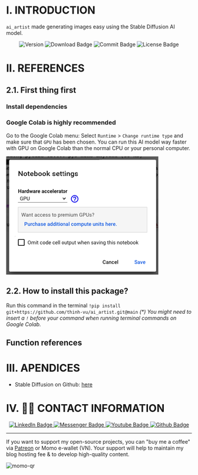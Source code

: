 # I. INTRODUCTION
`ai_artist` made generating images easy using the Stable Diffusion AI model.

<div id="badges" align="center">
<img src="https://img.shields.io/pypi/pyversions/ai_artist?logoColor=brown&style=plastic" alt= "Version"/>
<img src="https://img.shields.io/pypi/dm/ai_artist" alt="Download Badge"/>
<img src="https://img.shields.io/github/last-commit/thinh-vu/ai_artist" alt="Commit Badge"/>
<img src="https://img.shields.io/github/license/thinh-vu/ai_artist?color=red" alt="License Badge"/>
</div>

# II. REFERENCES
## 2.1. First thing first
### Install dependencies

### Google Colab is highly recommended
Go to the Google Colab menu: Select `Runtime` > `Change runtime type` and make sure that `GPU` has been chosen. You can run this AI model way faster with GPU on Google Colab than the normal CPU or your personal computer.

![gpu_setting](./src/Google%20Colab%20runtime%20GPU.png)

## 2.2. How to install this package?
Run this command in the terminal `!pip install git+https://github.com/thinh-vu/ai_artist.git@main`
_(*) You might need to insert a `!` before your command when running terminal commands on Google Colab._

## Function references


# III. APENDICES
- Stable Diffusion on Github: [here](https://github.com/CompVis/stable-diffusion)

# IV. 🙋‍♂️ CONTACT INFORMATION

<div id="badges" align="center">
  <a href="https://www.linkedin.com/in/thinh-vu">
    <img src="https://img.shields.io/badge/LinkedIn-blue?style=for-the-badge&logo=linkedin&logoColor=white" alt="LinkedIn Badge"/>
  </a>
  <a href="https://www.messenger.com/t/mr.thinh.ueh">
    <img src="https://img.shields.io/badge/Messenger-00B2FF?style=for-the-badge&logo=messenger&logoColor=white" alt="Messenger Badge"/>
  <a href="https://www.youtube.com/channel/UCYgG-bmk92OhYsP20TS0MbQ">
    <img src="https://img.shields.io/badge/YouTube-red?style=for-the-badge&logo=youtube&logoColor=white" alt="Youtube Badge"/>
  </a>
  </a>
    <a href="https://github.com/thinh-vu">
    <img src="https://img.shields.io/badge/GitHub-100000?style=for-the-badge&logo=github&logoColor=white" alt="Github Badge"/>
  </a>
</div>

---

If you want to support my open-source projects, you can "buy me a coffee" via [Patreon](https://patreon.com/thinhvu?utm_medium=clipboard_copy&utm_source=copyLink&utm_campaign=creatorshare_creator) or Momo e-wallet (VN). Your support will help to maintain my blog hosting fee & to develop high-quality content.

![momo-qr](https://github.com/thinh-vu/vnstock/blob/main/src/momo-qr-thinhvu.jpeg?raw=true)

